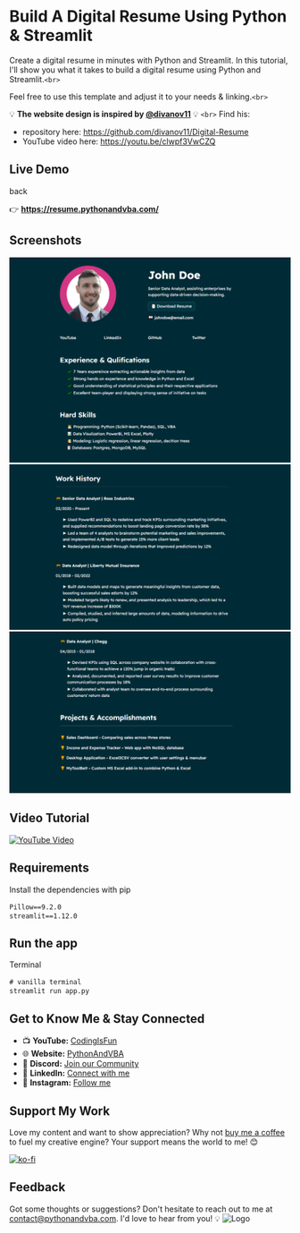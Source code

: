 # Build A Digital Resume Using Python & Streamlit

Create a digital resume in minutes with Python and Streamlit. In this tutorial, I'll show you what it takes to build a digital resume using Python and Streamlit.`<br>`

Feel free to use this template and adjust it to your needs & linking.`<br>`

💡 **The website design is inspired by [@divanov11](https://github.com/divanov11)** 💡 `<br>`
Find his:

- repository here: https://github.com/divanov11/Digital-Resume
- YouTube video here: https://youtu.be/clwpf3VwCZQ

## Live Demo

back

👉 **https://resume.pythonandvba.com/**

## Screenshots

![Demo1](./assets/demo1.png?raw=true "Demo1")
![Demo2](./assets/demo2.png?raw=true "Demo2")
![Demo3](./assets/demo3.png?raw=true "Demo3")

## Video Tutorial

[![YouTube Video](https://img.youtube.com/vi/BXAeMICmUSQ/0.jpg)](https://youtu.be/BXAeMICmUSQ)

## Requirements

Install the dependencies with pip

```
Pillow==9.2.0
streamlit==1.12.0
```

## Run the app

Terminal

```
# vanilla terminal
streamlit run app.py
```

## Get to Know Me & Stay Connected

- 📺 **YouTube:** [CodingIsFun](https://youtube.com/c/CodingIsFun)
- 🌐 **Website:** [PythonAndVBA](https://pythonandvba.com)
- 💬 **Discord:** [Join our Community](https://pythonandvba.com/discord)
- 💼 **LinkedIn:** [Connect with me](https://www.linkedin.com/in/sven-bosau/)
- 📸 **Instagram:** [Follow me](https://www.instagram.com/codingisfun_official/)

## Support My Work

Love my content and want to show appreciation? Why not [buy me a coffee](https://pythonandvba.com/coffee-donation) to fuel my creative engine? Your support means the world to me! 😊

[![ko-fi](https://ko-fi.com/img/githubbutton_sm.svg)](https://pythonandvba.com/coffee-donation)

## Feedback

Got some thoughts or suggestions? Don't hesitate to reach out to me at contact@pythonandvba.com. I'd love to hear from you! 💡
![Logo](https://www.pythonandvba.com/banner-img)
